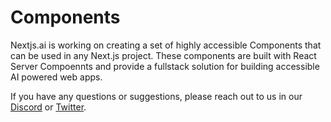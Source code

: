 # Components

Nextjs.ai is working on creating a set of highly accessible Components that can be used in any Next.js project. These components are built with React Server Compoennts and provide a fullstack solution for building accessible AI powered web apps.

If you have any questions or suggestions, please reach out to us in our [Discord](https://discord.gg/2F2bHSma) or [Twitter](https://twitter.com/nextjs\_ai).
